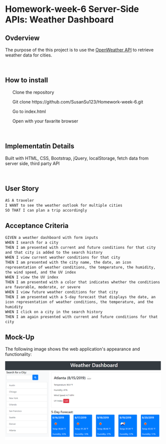 # Homework-week-6 Server-Side APIs: Weather Dashboard


## Ovderview
The purpose of the this project is to use the [OpenWeather API](https://openweathermap.org/api) to retrieve weather data for cities. 

<br>

## How to install
<ul> Clone the repository</ul>
<ul>Git clone https://github.com/SusanSu123/Homework-week-6.git</ul>
<ul> Go to index.html</ul>
<ul>Open with your favarite browser</ul>

<br>

## Implementatin Details
Built with HTML, CSS, Bootstrap, jQuery, localStorage, fetch data from server side, third party API

<br>

## User Story

```
AS A traveler
I WANT to see the weather outlook for multiple cities
SO THAT I can plan a trip accordingly
```

## Acceptance Criteria

```
GIVEN a weather dashboard with form inputs
WHEN I search for a city
THEN I am presented with current and future conditions for that city and that city is added to the search history
WHEN I view current weather conditions for that city
THEN I am presented with the city name, the date, an icon representation of weather conditions, the temperature, the humidity, the wind speed, and the UV index
WHEN I view the UV index
THEN I am presented with a color that indicates whether the conditions are favorable, moderate, or severe
WHEN I view future weather conditions for that city
THEN I am presented with a 5-day forecast that displays the date, an icon representation of weather conditions, the temperature, and the humidity
WHEN I click on a city in the search history
THEN I am again presented with current and future conditions for that city
```

## Mock-Up

The following image shows the web application's appearance and functionality:

![The weather app includes a search option, a list of cities, and a five-day forecast and current weather conditions for Atlanta.](./Assets/06-server-side-apis-homework-demo.png)
